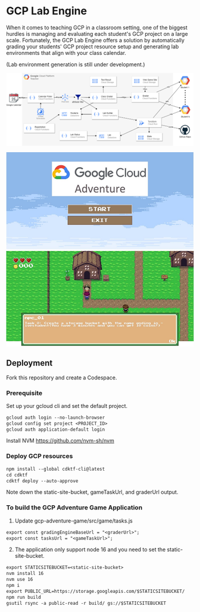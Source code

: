 # GCP Lab Engine
When it comes to teaching GCP in a classroom setting, one of the biggest hurdles is managing and evaluating each student's GCP project on a large scale. Fortunately, the GCP Lab Engine offers a solution by automatically grading your students' GCP project resource setup and generating lab environments that align with your class calendar.

(Lab environment generation is still under development.)

![Design overview](images/design.png)

![GCP Adventure Game](images/gcp-adventure-game.jpg)
![GCP Adventure Game NPC](images/gcp-adventure-game-npc.jpg)

## Deployment
Fork this repository and create a Codespace.

### Prerequisite
Set up your gcloud cli and set the default project.

```
gcloud auth login --no-launch-browser
gcloud config set project <PROJECT_ID>
gcloud auth application-default login
```
Install NVM
https://github.com/nvm-sh/nvm


### Deploy GCP resources
```
npm install --global cdktf-cli@latest
cd cdktf
cdktf deploy --auto-approve
```
Note down the static-site-bucket, gameTaskUrl, and graderUrl output.

### To build the GCP Adventure Game Application

1. Update gcp-adventure-game/src/game/tasks.js
```
export const gradingEngineBaseUrl = "<graderUrl>";
export const tasksUrl = "<gameTaskUrl>";
```

2. The application only support node 16 and you need to set the static-site-bucket.
```
export STATICSITEBUCKET=<static-site-bucket>
nvm install 16
nvm use 16
npm i
export PUBLIC_URL=https://storage.googleapis.com/$STATICSITEBUCKET/
npm run build
gsutil rsync -a public-read -r build/ gs://$STATICSITEBUCKET
```





